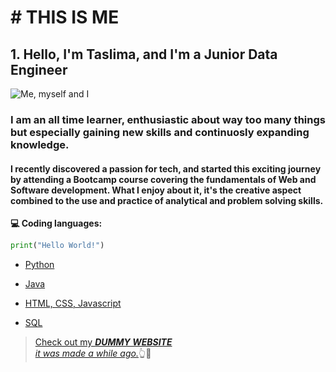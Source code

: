 
# # THIS IS **ME** 
## 1. Hello, I'm Taslima, and I'm a Junior Data Engineer
![Me, myself and I](./asset/IMG_0725-fotor-bg-remover-2023081515334.png)

### I am an all time learner, enthusiastic about way too many things but especially gaining new skills and continuosly expanding knowledge.

#### I recently discovered a passion for tech, and started this exciting journey by attending a Bootcamp course covering the fundamentals of Web and Software development. What I enjoy about it, it's the creative aspect combined to the use and practice of analytical and problem solving skills.

**💻 Coding languages:**
```python
print("Hello World!")
```
 - [Python](#)

 - [Java](#)

 - [HTML, CSS, Javascript](#)
 
 - [SQL](#)

 

 <!-- headings -->

 <a id="item-one"></a>


>[Check out my ***DUMMY WEBSITE***<br> *it was made a while ago.*](https://taslimahossain.com/)👆👀









<!--

### Hi there 👋

**taslimahossain/taslimahossain** is a ✨ _special_ ✨ repository because its `README.md` (this file) appears on your GitHub profile.

Here are some ideas to get you started:

- 🔭 I’m currently working on ...
- 🌱 I’m currently learning ...
- 👯 I’m looking to collaborate on ...
- 🤔 I’m looking for help with ...
- 💬 Ask me about ...
- 📫 How to reach me: ...
- 😄 Pronouns: ...
- ⚡ Fun fact: ...
-->
